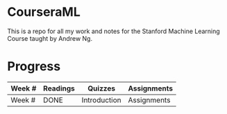 # CourseraML
This is a repo for all my work and notes for the Stanford Machine Learning Course taught by Andrew Ng.

# Progress
| Week # | Readings | Quizzes | Assignments |
|--------|----------|---------|-------------|
| Week # | DONE | Introduction | Assignments |
